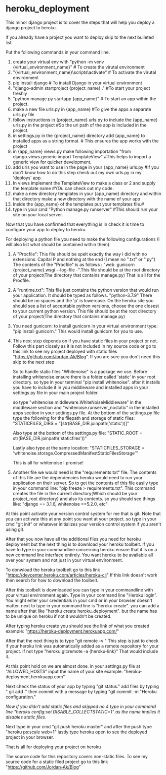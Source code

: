 # heroku_deployment
This minor django project is to cover the steps that will help you deploy a django project to heroku.

If you already have a project you want to deploy skip to the next bulleted list.

Put the following commands in your command line.
1. create your virtual env with "python -m venv {virtual_environment_name}" # To create the virutal environment
2. "{virtual_environment_name}\scripts\activate" # To activate the virutal environment
3. pip install django # To install Django in your virtual environment
3. "django-admin startproject {project_name} ." #To start your project freshly
4. "python manage.py startapp {app_name}" # To start an app within the project.
5. make a new file urls.py in {app_name} #To give the apps a separate urls.py file
6. follow instructions in {project_name} urls.py to include the {app_name} urls.py in the project #So the url path of the app is included in the project.
7. in settings.py in the {project_name} directory add {app_name} to  installed apps as a string format. # This ensures the app works with the project
8. in {app_name} views.py make following importation "from django.views.generic import TemplateView" #This helps to import a generic view for quicker development.
9. add urls you want to use in the page in your {app_name} urls.py #If you don't know how to do this step check out my own urls.py in my 'deploys' app.
10. In views implement the TemplateView to make a class or 2 and supply the template name #YOu can check out my code.
11. make a new directory templates in your {app_name} directory and within that directory make a new directory with the name of your app
12. Inside the {app_name} of the templates put your templates file.#
13. type in your cmd "Python manage.py runserver" #This should run your site on your local server.

Now that you have confirmed that everything is in check it is time to configure your app to deploy to heroku.

For deploying a python file you need to make the following configurations (I will also list what should be contained within them):
1. A "Procfile": This file should be spelt exactly the way I did with no extensions. Capital P and nothing at the end (I mean no ".txt" or ".py")
      The contents of the "Procfile" is as follows : "web: gunicorn {project_name}.wsgi --log-file -".This file should be at the root directory of your project(The directory that       contains manage.py) That is all for the Procfile.

2. A "runtime.txt": This file just contains the python version that would run your application. It should be typed as follows.
      "python-3.7.9" There should be no spaces and the 'p' is lowercase. On the heroku site you should see a list of acceptable python versions, choose the one closest to your           current python version. This file should be at the root directory of your project(The directory that contains manage.py)
 
3. You need gunicorn: to install gunicorn in your virtual environment type: "pip install gunicorn." This would install gunicorn for you to use.

4. This next step depends on if you have static files in your project or not. Follow this part closely as it is not included in my source code or go to this link to see my project deployed with static files "https://github.com/Jordan-Ak/Blog".
      If you are sure you don't need this skip to the next step
    
    So to handle static files "Whitenoise" is a package we use. Before installing whitenoise ensure there is a folder called 'static' in your root directory.
    so type in your terminal "pip install whitenoise". after it installs you have to include it in you middleware and installed apps in your settings.py file in your        main project folder.
    
    so type "whitenoise.middleware.WhiteNoiseMiddleware" in the middleware section and "whitenoise.runserver_nostatic" in the installed apps section in your settings.py     file.
    At the bottom of the settings.py file type the following for the filepath and storage of static files: "STATICFILES_DIRS = "[str(BASE_DIR.joinpath('static'))]"
    
    Also type at the bottom of the settings.py file: "STATIC_ROOT = str(BASE_DIR.joinpath('staticfiles'))"
    
    Lastly also type at the same location: "STATICFILES_STORAGE = 'whitenoise.storage.CompressedManifestStaticFilesStorage'"
    
    This is all for whitenoise I promise!

5. Another file we would need is the "requirements.txt" file. The contents of this file are the dependencies heroku would need to run your application on their server.
    So to get the contents of this file easily type in your command line: "pip freeze > requirements.txt". This command creates the file in the current directory(Which     should be your project_root directory) and also its contents. so you should see things like: "django == 3.1.6, whitenoise ==5.2.0, etc"

At this point activate your version control system for me that is git. Note that you can activate this at any point you want at your project. so type in your cmd "git init" or whatever initializes your version control system if you aren't using git.
 
 After that you now have all the additional files you need for heroku deployment but the next thing is to download your heroku toolbelt. If you have to type in your commandline concerning heroku ensure that it is on a new command line interface entirely. You want heroku to be available all over your system and not just in your virtual environment.
 
 To donwload the heroku toolbelt go to this link "https://devcenter.heroku.com/articles/heroku-cli" If this link doesn't work then search for how to download the toolbelt.
 
 After this toolbelt is downloaded you can type in your commandline with your virtual environment again.
 Type in your command line "Heroku login". You might enter your credentials in your cmd or in your browser doesn't matter.
 next to type in your command line is "heroku create". you can add a name after that like "heroku create heroku_deployment". but the name has to be unique on heroku if  not it wouldn't be created.
 
 After typing heroku create you should see the link of what you created example: "https://heroku-deployment.herokuapp.com/" 
 
 After that the next thing is to type "git remote -v " This step is just to check if your heroku link was automatically added as a remote repository for your project.     if not type "heroku git:remote -a {heroku-link}" That would include it.
 
 At this point hold on we are almost done.
 in your settings.py file at "ALLOWED_HOSTS" input the name of your site example: "heroku-deployment.herokuapp.com"
 
 Next check the status of your app by typing "git status."
 add files by typing " git add ."
 then commit with a message by typing "git commit -m "Heroku configuration."
 
 *Now if you didn't add static files and skipped no.4 type in your command line "heroku config:set DISABLE_COLLECTSTATIC=1" as the name implies it disables static files.*
 
 Next type in your cmd  "git push heroku master" and after the push type "heroku ps:scale web=1"
 lastly type heroku open to see the deployed project in your browser.
 
 That is all for deploying your project on heroku
 
 The source code for this repository covers non-static files.
 To see my source code for a static filed project go to this link "https://github.com/Jordan-Ak/Blog" 
                          
    
    


